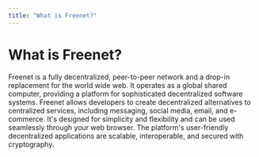 ```yaml
---
title: "What is Freenet?"
---
```


# What is Freenet?

Freenet is a fully decentralized, peer-to-peer network and a drop-in
replacement for the world wide web. It operates as a global shared
computer, providing a platform for sophisticated decentralized software
systems. Freenet allows developers to create decentralized alternatives
to centralized services, including messaging, social media, email, and
e-commerce. It\'s designed for simplicity and flexibility and can be
used seamlessly through your web browser. The platform\'s user-friendly
decentralized applications are scalable, interoperable, and secured with
cryptography.
